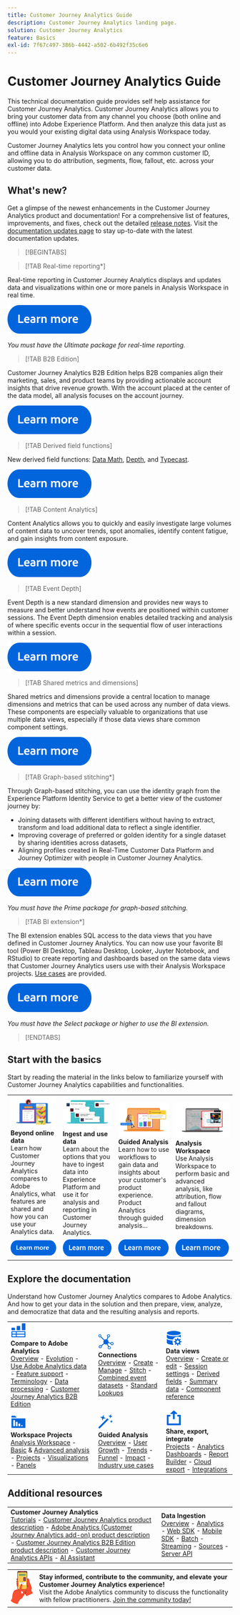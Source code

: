 ```yaml
---
title: Customer Journey Analytics Guide
description: Customer Journey Analytics landing page.
solution: Customer Journey Analytics
feature: Basics
exl-id: 7f67c497-386b-4442-a502-6b492f35c6e6
---
```

# Customer Journey Analytics Guide

This technical documentation guide provides self help assistance for Customer Journey Analytics. Customer Journey Analytics allows you to bring your customer data from any channel you choose (both online and offline) into Adobe Experience Platform. And then analyze this data just as you would your existing digital data using Analysis Workspace today.

Customer Journey Analytics lets you control how you connect your online and offline data in Analysis Workspace on any common customer ID, allowing you to do attribution, segments, flow, fallout, etc. across your customer data.

## What's new?

Get a glimpse of the newest enhancements in the Customer Journey Analytics product and documentation! For a comprehensive list of features, improvements, and fixes, check out the detailed [release notes](../release-notes/latest.md). Visit the [documentation updates page](../release-notes/doc-changes.md) to stay up-to-date with the latest documentation updates.

>[!BEGINTABS]

>[!TAB Real-time reporting*]

Real-time reporting in Customer Journey Analytics displays and updates data and visualizations within one or more panels in Analysis Workspace in real time.

[![image](assets/learn-more-button.svg)](/help/components/real-time/real-time.md)

*_You must have the Ultimate package for real-time reporting._*

>[!TAB B2B Edition]

Customer Journey Analytics B2B Edition helps B2B companies align their marketing, sales, and product teams by providing actionable account insights that drive revenue growth. With the account placed at the center of the data model, all analysis focuses on the account journey.

[![image](assets/learn-more-button.svg)](/help/getting-started/cja-b2b-edition.md)

>[!TAB Derived field functions]

New derived field functions: [Data Math](/help/data-views/derived-fields/derived-fields.md#date-math), [Depth](/help/data-views/derived-fields/derived-fields.md#depth), and [Typecast](/help/data-views/derived-fields/derived-fields.md#typecast).

[![image](assets/learn-more-button.svg)](/help/data-views/derived-fields/derived-fields.md)

>[!TAB Content Analytics]

Content Analytics allows you to quickly and easily investigate large volumes of content data to uncover trends, spot anomalies, identify content fatigue, and gain insights from content exposure.

[![image](assets/learn-more-button.svg)](/help/content-analytics/content-analytics.md)

>[!TAB Event Depth]

Event Depth is a new standard dimension and provides new ways to measure and better understand how events are positioned within customer sessions. The Event Depth dimension enables detailed tracking and analysis of where specific events occur in the sequential flow of user interactions within a session.

[![image](assets/learn-more-button.svg)](/help/components/dimensions/overview.md#standard-dimensions)


>[!TAB Shared metrics and dimensions]

Shared metrics and dimensions provide a central location to manage dimensions and metrics that can be used across any number of data views. These components are especially valuable to organizations that use multiple data views, especially if those data views share common component settings.

[![image](assets/learn-more-button.svg)](/help/data-views/shared-metrics-dimensions/smd-overview.md)


<!--
>[!TAB AI Assistant] 

AI Assistant is a conversational experience that allows practitioners to perform tasks at a fast pace - whether its understanding concepts, troubleshooting problems, or searching through information. It also allows non-experts to perform expert tasks and increases the overall quality of work.

[![image](assets/learn-more-button.svg)](/help/ai-assistant.md)


>[!TAB Guided Analysis] 

Guided Analysis is now available directly from within Analysis Workspace, enabling users to create dashboards with comprehensive insights from panels, visualizations, and guided analyses.

[![image](assets/learn-more-button.svg)](/help/guided-analysis/overview.md)



>[!TAB Intelligent captions v2] 

Intelligent captions are now supported, with additional interface improvements, for [Line](/help/analysis-workspace/visualizations/line.md) (including multi-line), [Bar](/help/analysis-workspace/visualizations/bar.md), [Horizontal bar](/help/analysis-workspace/visualizations/horizontal-bar.md), [Area](/help/analysis-workspace/visualizations/area.md) (including multiple Area lines), [Donut](/help/analysis-workspace/visualizations/donut.md), [Fallout](/help/analysis-workspace/visualizations/fallout/fallout-flow.md), and [Flow](/help/analysis-workspace/visualizations/c-flow/flow.md) visualizations.

[![image](assets/learn-more-button.svg)](/help/components/c-intelligent-alerts/intelligent-alerts.md)


>[!TAB Alerts] 

Alerts allow you to be notified based on changed percentages or specific data points. You can preview how often an alert will trigger, send alerts by email or SMS, create stacked alerts, and more.

[![image](assets/learn-more-button.svg)](/help/components/c-intelligent-alerts/intelligent-alerts.md)


>[!TAB Summary data] 

Allows you to bring in time-series data that does not have a person ID. This time-series data can be used to support various use cases, such as 

- Presenting high-level performance indicators as part of or next to event-level data. 
- Uploading targets or goals at an hourly or daily basis, then positioning these targets or goals against event-level metrics. 

[![image](assets/learn-more-button.svg)](/help/data-views/summary-data.md)

-->

>[!TAB Graph-based stitching*] 

Through Graph-based stitching, you can use the identity graph from the Experience Platform Identity Service to get a better view of the customer journey by: <ul><li>Joining datasets with different identifiers without having to extract, transform and load additional data to reflect a single identifier.</li> <li>Improving coverage of preferred or golden identity for a single dataset by sharing identities across datasets,</li><li>Aligning profiles created in Real-Time Customer Data Platform and Journey Optimizer with people in Customer Journey Analytics.</li></ul>

[![image](assets/learn-more-button.svg)](/help/stitching/overview.md#graph-based-stitching)

*_You must have the Prime package for graph-based stitching._*

>[!TAB BI extension*] 

The BI extension enables SQL access to the data views that you have defined in Customer Journey Analytics. You can now use your favorite BI tool (Power BI Desktop, Tableau Desktop, Looker, Juyter Notebook, and RStudio) to create reporting and dashboards based on the same data views that Customer Journey Analytics users use with their Analysis Workspace projects. [Use cases](/help/use-cases/data-views/bi-extension-usecases.md) are provided.

[![image](assets/learn-more-button.svg)](/help/data-views/bi-extension.md)

*_You must have the Select package or higher to use the BI extension._*


>[!ENDTABS]

## Start with the basics

Start by reading the material in the links below to familiarize yourself with Customer Journey Analytics capabilities and functionalities.

<table style="table-layout:fixed">
  <tr style="border: 0;">
    <td>
    <a href="/help/getting-started/aa-vs-cja/overview.md"><img src="./assets/aa-vs-cja.png"></a>
    <div><strong>Beyond online data</strong><br/>Learn how Customer Journey Analytics compares to Adobe Analytics, what features are shared and how you can use your Analytics data.</div>
    </td>
    <td>
    <a href="/help/data-ingestion/data-ingestion.md"><img src="./assets/data-ingestion.png"></a>
    <div><strong>Ingest and use data</strong><br/>Learn about the options that you have to ingest data into Experience Platform and use it for analysis and reporting in Customer Journey Analytics.</div>
    </td>
    <td>
    <a href="/help/guided-analysis/overview.md"><img src="./assets/product-analytics.png"></a>
    <div><strong>Guided Analysis</strong><br/>Learn how to use workflows to gain data and insights about your customer's product experience. Product Analytics through guided analysis…
    </div>
    </td>
    <td>
    <a href="/help/analysis-workspace/home.md"><img src="./assets/workspace.png"></a>
    <div><strong>Analysis Workspace</strong><br/>Use Analysis Workspace to perform basic and advanced analysis, like attribution, flow and fallout diagrams, dimension breakdowns.</div>
    </td>
  </tr>
  <tr style="border: 0;">
    <td align="center"><a href="/help/getting-started/aa-vs-cja/overview.md"><img src="./assets/learn-more-button.svg"></a></td>
    <td align="center"><a href="/help/data-ingestion/data-ingestion.md"><img src="./assets/learn-more-button.svg"></a></td>
    <td align="center"><a href="/help/guided-analysis/overview.md"><img src="./assets/learn-more-button.svg"></a></td>
    <td align="center"><a href="/help/analysis-workspace/home.md"><img src="./assets/learn-more-button.svg"></a></td>
    </tr>
</table>


## Explore the documentation

Understand how Customer Journey Analytics compares to Adobe Analytics. And how to get your data in the solution and then prepare, view, analyze, and democratize that data and the resulting analysis and reports.

<table style="table-layout:fixed">
  <tr style="border: 0;">
    <td>
      <img src="./assets/analytics.svg" width="35px"><br/>
      <strong>Compare to Adobe Analytics</strong><br/><a href="/help/getting-started/aa-vs-cja/overview.md">Overview</a> - <a href="/help/getting-started/aa-to-cja.md">Evolution</a> - <a href="/help/getting-started/aa-vs-cja/aa-data-in-cja.md">Use Adobe Analytics data</a> - <a href="/help/getting-started/aa-vs-cja/cja-aa.md">Feature support</a> - <a href="/help/getting-started/aa-vs-cja/terminology.md">Terminology</a> - <a href="/help/getting-started/aa-vs-cja/data-processing-comparisons.md">Data processing</a> - <a href="/help/getting-started/cja-b2b-edition.md">Customer Journey Analytics B2B Edition</a>
    </td>
    <td>
      <img src="./assets/connections.svg" width="35px"><br/>
      <strong>Connections</strong><br/><a href="/help/connections/overview.md">Overview</a> - <a href="/help/connections/create-connection.md">Create</a> - <a href="/help/connections/manage-connections.md">Manage</a> - <a href="/help/stitching/overview.md">Stitch</a> - <a href="/help/connections/combined-dataset.md">Combined event datasets</a> - <a href="/help/connections/standard-lookups.md">Standard Lookups</a>
    </td>
     <td>
      <img src="./assets/dataviews.svg" width="35px"><br/>
      <strong>Data views</strong><br/><a href="/help/data-views/data-views.md">Overview</a> - <a href="/help/data-views/create-dataview.md">Create or edit</a> - <a href="/help/data-views/session-settings.md">Session settings</a> - <a href="/help/data-views/derived-fields/derived-fields.md">Derived fields</a> - <a href="/help/data-views/summary-data.md">Summary data</a> - <a href="/help/data-views/component-reference.md">Component reference</a>
    </td>
    
  </tr>
  <tr style="border: 0;">
    <td>
      <img src="./assets/workspace.svg" width="35px"><br/>
      <strong>Workspace Projects</strong><br/><a href="/help/analysis-workspace/home.md">Analysis Workspace</a> - <a href="/help/analysis-workspace/perform-basic-analysis.md">Basic</a> & <a href="/help/analysis-workspace/perform-adv-analysis.md">Advanced analysis</a> - <a href="/help/analysis-workspace/build-workspace-project/freeform-overview.md">Projects</a> - <a href="/help/analysis-workspace/visualizations/freeform-analysis-visualizations.md">Visualizations</a> - <a href="/help/analysis-workspace/c-panels/freeform-panel.md">Panels</a>
    </td>
    <td>
      <img src="./assets/guided-analysis.svg" width="35px"><br/>
      <strong>Guided Analysis</strong><br/><a href="/help/guided-analysis/overview.md">Overview</a> - <a href="/help/guided-analysis/types/active-growth.md">User Growth</a> - <a href="/help/guided-analysis/types/trends.md">Trends</a> - <a href="/help/guided-analysis/types/funnel.md">Funnel</a> - <a href="/help/guided-analysis/types/release-impact.md">Impact</a> - <a href="/help/guided-analysis/industry-use-cases.md">Industry use cases</a>
    </td>
    <td>
      <img src="./assets/share.svg" width="35px"><br/>
      <strong>Share, export, integrate</strong><br/><a href="/help/analysis-workspace/curate-share/share-projects.md">Projects</a> - <a href="/help/mobile-app/home.md">Analytics Dashboards</a> - <a href="/help/report-builder/rb-overview.md">Report Builder</a>  - <a href="/help/components/exports/manage-exports.md">Cloud export</a> - <a href="/help/integrations/overview.md">Integrations</a>
    </td>
  </tr>
</table> 

## Additional resources

<table style="table-layout:fixed"><tr style="border: 0;">
<td><strong>Customer Journey Analytics</strong><br/>
<a href="https://experienceleague.adobe.com/en/docs/customer-journey-analytics-learn/tutorials/overview" target="_blank">Tutorials</a> - <a href="https://helpx.adobe.com/legal/product-descriptions/customer-journey-analytics.html" target="_blank">Customer Journey Analytics product description</a> - <a href="https://helpx.adobe.com/legal/product-descriptions/adobe-analytics-addon-customer-journey-analytics.html" target="_blank">Adobe Analytics (Customer Journey Analytics add-on) product description</a> - <a href="https://helpx.adobe.com/legal/product-descriptions/customer-journey-analytics-b2b.html" target="_blank">Customer Journey Analytics B2B Edition product description</a> - <a href="https://developer.adobe.com/cja-apis/docs/" target="_blank">Customer Journey Analytics APIs</a> - <a href="/help/ai-assistant.md">AI Assistant</a>
</td>
<td><strong>Data Ingestion</strong><br/><a href="/help/data-ingestion/data-ingestion.md">Overview</a> - <a href="/help/data-ingestion/analytics.md">Analytics</a> - <a href="/help/data-ingestion/aepwebsdk.md">Web SDK</a> - <a href="/help/data-ingestion/aepmobilesdk.md">Mobile SDK</a> - <a href="/help/data-ingestion/batch.md">Batch</a> - <a href="/help/data-ingestion/streaming.md">Streaming</a> - <a href="/help/data-ingestion/sources.md">Sources</a> - <a href="/help/data-ingestion/serverapi.md">Server API</a>
</td>
</tr>
</table>


<table style="table-layout:auto" class="tablelayout-is-fixed"><tbody><tr style="border: 0;"><td><img src="./assets/newsletter.png"></td><td>
<b>Stay informed, contribute to the community, and elevate your Customer Journey Analytics experience!</b><br>Visit the Adobe Analytics community to discuss the functionality with fellow practitioners. <a href="https://experienceleaguecommunities.adobe.com/t5/adobe-analytics/ct-p/adobe-analytics-community">Join the community today!</a></td></tr></tbody></table>

